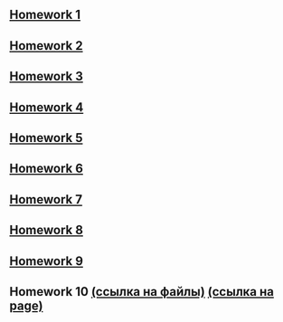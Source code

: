 
**[Homework 1](https://github.com/Grinch3214/MetraBit/blob/Homework_1/README.md#homework-1)**
---
**[Homework 2](https://github.com/Grinch3214/MetraBit/blob/Homework_2/README.md#homework-2)**
---
**[Homework 3](https://github.com/Grinch3214/MetraBit/blob/Homework_3/README.md#homework-3)**
---
**[Homework 4](https://github.com/Grinch3214/MetraBit/blob/Homework_4/README.md#homework-4)**
---
**[Homework 5](https://github.com/Grinch3214/MetraBit/blob/Homework_5/README.md#homework-5)**
---
**[Homework 6](https://github.com/Grinch3214/MetraBit/blob/Homework_6/README.md#homework-6)**
---
**[Homework 7](https://github.com/Grinch3214/MetraBit/blob/Homework_7/README.md#homework-7)**
---
**[Homework 8](https://github.com/Grinch3214/MetraBit/blob/Homework_8/README.md#homework-8)**
---
**[Homework 9](https://github.com/Grinch3214/MetraBit/blob/Homework_9/README.md#homework-9)**
---
**Homework 10 [(ссылка на файлы)](https://github.com/Grinch3214/tabs_js/tree/master/app)**  **[(ссылка на page)](https://grinch3214.github.io/tabs_js/dist/)**
---
